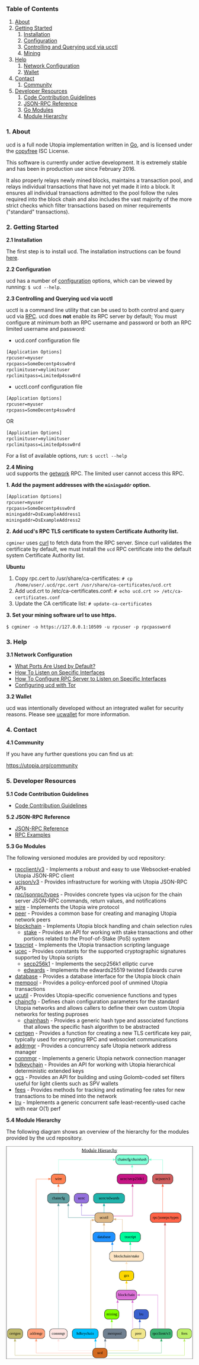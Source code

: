 ### Table of Contents
1. [About](#About)
2. [Getting Started](#GettingStarted)
    1. [Installation](#Installation)
    2. [Configuration](#Configuration)
    3. [Controlling and Querying ucd via ucctl](#ucctlConfig)
    4. [Mining](#Mining)
3. [Help](#Help)
    1. [Network Configuration](#NetworkConfig)
    2. [Wallet](#Wallet)
4. [Contact](#Contact)
    1. [Community](#ContactCommunity)
5. [Developer Resources](#DeveloperResources)
    1. [Code Contribution Guidelines](#ContributionGuidelines)
    2. [JSON-RPC Reference](#JSONRPCReference)
    3. [Go Modules](#GoModules)
    4. [Module Hierarchy](#ModuleHierarchy)

<a name="About" />

### 1. About

ucd is a full node Utopia implementation written in [Go](https://golang.org),
and is licensed under the [copyfree](http://www.copyfree.org) ISC License.

This software is currently under active development.  It is extremely stable and
has been in production use since February 2016.

It also properly relays newly mined blocks, maintains a transaction pool, and
relays individual transactions that have not yet made it into a block.  It
ensures all individual transactions admitted to the pool follow the rules
required into the block chain and also includes the vast majority of the more
strict checks which filter transactions based on miner requirements ("standard"
transactions).

<a name="GettingStarted" />

### 2. Getting Started

<a name="Installation" />

**2.1 Installation**<br />

The first step is to install ucd.  The installation instructions can be found
[here](https://github.com/UtopiaCoinOrg/ucd/tree/master/README.md#Installation).

<a name="Configuration" />

**2.2 Configuration**<br />

ucd has a number of [configuration](https://godoc.org/github.com/UtopiaCoinOrg/ucd)
options, which can be viewed by running: `$ ucd --help`.

<a name="ucctlConfig" />

**2.3 Controlling and Querying ucd via ucctl**<br />

ucctl is a command line utility that can be used to both control and query ucd
via [RPC](https://www.wikipedia.org/wiki/Remote_procedure_call).  ucd does
**not** enable its RPC server by default;  You must configure at minimum both an
RPC username and password or both an RPC limited username and password:

* ucd.conf configuration file
```
[Application Options]
rpcuser=myuser
rpcpass=SomeDecentp4ssw0rd
rpclimituser=mylimituser
rpclimitpass=Limitedp4ssw0rd
```
* ucctl.conf configuration file
```
[Application Options]
rpcuser=myuser
rpcpass=SomeDecentp4ssw0rd
```
OR
```
[Application Options]
rpclimituser=mylimituser
rpclimitpass=Limitedp4ssw0rd
```
For a list of available options, run: `$ ucctl --help`

<a name="Mining" />

**2.4 Mining**<br />
ucd supports the [getwork](https://github.com/UtopiaCoinOrg/ucd/tree/master/docs/json_rpc_api.mediawiki#getwork)
RPC.  The limited user cannot access this RPC.<br />

**1. Add the payment addresses with the `miningaddr` option.**<br />

```
[Application Options]
rpcuser=myuser
rpcpass=SomeDecentp4ssw0rd
miningaddr=DsExampleAddress1
miningaddr=DsExampleAddress2
```

**2. Add ucd's RPC TLS certificate to system Certificate Authority list.**<br />

`cgminer` uses [curl](https://curl.haxx.se/) to fetch data from the RPC server.
Since curl validates the certificate by default, we must install the `ucd` RPC
certificate into the default system Certificate Authority list.

**Ubuntu**<br />

1. Copy rpc.cert to /usr/share/ca-certificates: `# cp /home/user/.ucd/rpc.cert /usr/share/ca-certificates/ucd.crt`<br />
2. Add ucd.crt to /etc/ca-certificates.conf: `# echo ucd.crt >> /etc/ca-certificates.conf`<br />
3. Update the CA certificate list: `# update-ca-certificates`<br />

**3. Set your mining software url to use https.**<br />

`$ cgminer -o https://127.0.0.1:10509 -u rpcuser -p rpcpassword`

<a name="Help" />

### 3. Help

<a name="NetworkConfig" />

**3.1 Network Configuration**<br />
* [What Ports Are Used by Default?](https://github.com/UtopiaCoinOrg/ucd/tree/master/docs/default_ports.md)
* [How To Listen on Specific Interfaces](https://github.com/UtopiaCoinOrg/ucd/tree/master/docs/configure_peer_server_listen_interfaces.md)
* [How To Configure RPC Server to Listen on Specific Interfaces](https://github.com/UtopiaCoinOrg/ucd/tree/master/docs/configure_rpc_server_listen_interfaces.md)
* [Configuring ucd with Tor](https://github.com/UtopiaCoinOrg/ucd/tree/master/docs/configuring_tor.md)

<a name="Wallet" />

**3.2 Wallet**<br />

ucd was intentionally developed without an integrated wallet for security
reasons.  Please see [ucwallet](https://github.com/UtopiaCoinOrg/ucwallet) for more
information.

<a name="Contact" />

### 4. Contact

<a name="ContactCommunity" />

**4.1 Community**<br />

If you have any further questions you can find us at:

https://utopia.org/community

<a name="DeveloperResources" />

### 5. Developer Resources

<a name="ContributionGuidelines" />

**5.1 Code Contribution Guidelines**

* [Code Contribution Guidelines](https://github.com/UtopiaCoinOrg/ucd/tree/master/docs/code_contribution_guidelines.md)

<a name="JSONRPCReference" />

**5.2 JSON-RPC Reference**

* [JSON-RPC Reference](https://github.com/UtopiaCoinOrg/ucd/tree/master/docs/json_rpc_api.mediawiki)
* [RPC Examples](https://github.com/UtopiaCoinOrg/ucd/tree/master/docs/json_rpc_api.mediawiki#8-example-code)

<a name="GoModules" />

**5.3 Go Modules**

The following versioned modules are provided by ucd repository:

* [rpcclient/v3](https://github.com/UtopiaCoinOrg/ucd/tree/master/rpcclient) - Implements
  a robust and easy to use Websocket-enabled Utopia JSON-RPC client
* [ucjson/v3](https://github.com/UtopiaCoinOrg/ucd/tree/master/ucjson) - Provides
  infrastructure for working with Utopia JSON-RPC APIs
* [rpc/jsonrpc/types](https://github.com/UtopiaCoinOrg/ucd/tree/master/rpc/jsonrpc/types) -
  Provides concrete types via ucjson for the chain server JSON-RPC commands,
  return values, and notifications
* [wire](https://github.com/UtopiaCoinOrg/ucd/tree/master/wire) - Implements the
  Utopia wire protocol
* [peer](https://github.com/UtopiaCoinOrg/ucd/tree/master/peer) - Provides a common
  base for creating and managing Utopia network peers
* [blockchain](https://github.com/UtopiaCoinOrg/ucd/tree/master/blockchain) -
  Implements Utopia block handling and chain selection rules
  * [stake](https://github.com/UtopiaCoinOrg/ucd/tree/master/blockchain/stake) -
    Provides an API for working with stake transactions and other portions
    related to the Proof-of-Stake (PoS) system
* [txscript](https://github.com/UtopiaCoinOrg/ucd/tree/master/txscript) -
  Implements the Utopia transaction scripting language
* [ucec](https://github.com/UtopiaCoinOrg/ucd/tree/master/ucec) - Provides constants
  for the supported cryptographic signatures supported by Utopia scripts
  * [secp256k1](https://github.com/UtopiaCoinOrg/ucd/tree/master/ucec/secp256k1) -
    Implements the secp256k1 elliptic curve
  * [edwards](https://github.com/UtopiaCoinOrg/ucd/tree/master/ucec/edwards) -
    Implements the edwards25519 twisted Edwards curve
* [database](https://github.com/UtopiaCoinOrg/ucd/tree/master/database) -
  Provides a database interface for the Utopia block chain
* [mempool](https://github.com/UtopiaCoinOrg/ucd/tree/master/mempool) - Provides a
  policy-enforced pool of unmined Utopia transactions
* [ucutil](https://github.com/UtopiaCoinOrg/ucd/tree/master/ucutil) - Provides
  Utopia-specific convenience functions and types
* [chaincfg](https://github.com/UtopiaCoinOrg/ucd/tree/master/chaincfg) - Defines
  chain configuration parameters for the standard Utopia networks and allows
  callers to define their own custom Utopia networks for testing puproses
  * [chainhash](https://github.com/UtopiaCoinOrg/ucd/tree/master/chaincfg/chainhash) -
    Provides a generic hash type and associated functions that allows the
    specific hash algorithm to be abstracted
* [certgen](https://github.com/UtopiaCoinOrg/ucd/tree/master/certgen) - Provides a
  function for creating a new TLS certificate key pair, typically used for
  encrypting RPC and websocket communications
* [addrmgr](https://github.com/UtopiaCoinOrg/ucd/tree/master/addrmgr) - Provides a
  concurrency safe Utopia network address manager
* [connmgr](https://github.com/UtopiaCoinOrg/ucd/tree/master/connmgr) - Implements a
  generic Utopia network connection manager
* [hdkeychain](https://github.com/UtopiaCoinOrg/ucd/tree/master/hdkeychain) -
  Provides an API for working with  Utopia hierarchical deterministic extended
  keys
* [gcs](https://github.com/UtopiaCoinOrg/ucd/tree/master/gcs) - Provides an API for
  building and using Golomb-coded set filters useful for light clients such as
  SPV wallets
* [fees](https://github.com/UtopiaCoinOrg/ucd/tree/master/fees) - Provides methods for
  tracking and estimating fee rates for new transactions to be mined into the
  network
* [lru](https://github.com/UtopiaCoinOrg/ucd/tree/master/lru) - Implements a generic
  concurrent safe least-recently-used cache with near O(1) perf

<a name="ModuleHierarchy" />

**5.4 Module Hierarchy**

The following diagram shows an overview of the hierarchy for the modules
provided by the ucd repository.

![Module Hierarchy](./assets/module_hierarchy.svg)
